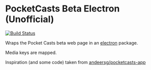 # PocketCasts Beta Electron (Unofficial)

[![Build Status](https://travis-ci.org/davegallant/pocketcasts_electron.svg?branch=master)](https://travis-ci.org/davegallant/pocketcasts_electron)

Wraps the Pocket Casts beta web page in an [electron](https://electronjs.org/) package.

Media keys are mapped.

Inspiration (and some code) taken from [andeersg/pocketcasts-app](https://github.com/andeersg/pocketcasts-app)

